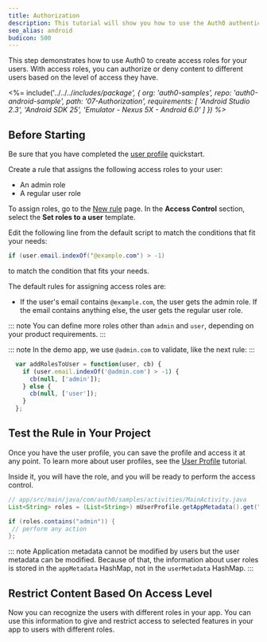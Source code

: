 ```yaml
---
title: Authorization
description: This tutorial will show you how to use the Auth0 authentication API in your Android project to create a custom login screen.
seo_alias: android
budicon: 500
---
```


This step demonstrates how to use Auth0 to create access roles for your users. With access roles, you can authorize or deny content to different users based on the level of access they have.

<%= include('../../../_includes/_package', {
  org: 'auth0-samples',
  repo: 'auth0-android-sample',
  path: '07-Authorization',
  requirements: [
    'Android Studio 2.3',
    'Android SDK 25',
    'Emulator - Nexus 5X - Android 6.0'
  ]
}) %>__

## Before Starting

Be sure that you have completed the [user profile](04-user-profile) quickstart.

Create a rule that assigns the following access roles to your user: 
* An admin role
* A regular user role

To assign roles, go to the [New rule](${manage_url}/#/rules/new) page. In the **Access Control** section, select the **Set roles to a user** template. 

Edit the following line from the default script to match the conditions that fit your needs:

```java
if (user.email.indexOf('@example.com') > -1)
```
to match the condition that fits your needs.

The default rules for assigning access roles are:
* If the user's email contains `@example.com`, the user gets the admin role. If the email contains anything else, the user gets the regular user role.

::: note
You can define more roles other than `admin` and `user`, depending on your product requirements.
:::

::: note
In the demo app, we use `@admin.com` to validate, like the next rule:
:::

```js
  var addRolesToUser = function(user, cb) {
    if (user.email.indexOf('@admin.com') > -1) {
      cb(null, ['admin']);
    } else {
      cb(null, ['user']);
    }
  };
```

## Test the Rule in Your Project

Once you have the user profile, you can save the profile and access it at any point. To learn more about user profiles, see the [User Profile](04-user-profile) tutorial. 

Inside it, you will have the role, and you will be ready to perform the access control.

```java
// app/src/main/java/com/auth0/samples/activities/MainActivity.java
List<String> roles = (List<String>) mUserProfile.getAppMetadata().get("roles");

if (roles.contains("admin")) {
 // perform any action
};
```

::: note
Application metadata cannot be modified by users but the user metadata can be modified. Because of that, the information about user roles is stored in the `appMetadata` HashMap, not in the `userMetadata` HashMap.
:::

## Restrict Content Based On Access Level

Now you can recognize the users with different roles in your app. You can use this information to give and restrict access to selected features in your app to users with different roles.